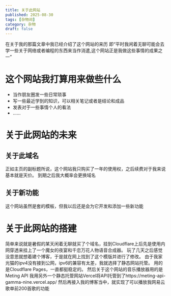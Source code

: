 ```yaml
---
title: 关于此网站
published: 2025-08-30
tags: [杂物间]
category: 杂物
draft: false
---
```

在关于我的那篇文章中我已经介绍了这个网站的来历
即“平时我闲着无聊可能会去学一些关于网络或者编程的东西来当作消遣,这个网站正是我做这些事情的成果之一”

# 这个网站我打算用来做些什么
- 当作朋友圈发一些日常琐事
- 写一些最近学到的知识，可以相关笔记或者是结论和成品
- 发表对于一些事情个人的看法
- ......

# 关于此网站的未来
## 关于此域名
正如主页的副标题所说，这个网站我只购买了一年的使用权，之后续费对于我来说基本就是天价。
到期之后我大概率会更换域名
## 关于新功能
这个网站虽然是套的模板，但我以后还是会为它开发和添加一些新功能

# 关于此网站的搭建
简单来说就是暑假的某天闲着无聊就买了个域名，挂到Cloudflare上后先是使用内网穿透来挂上了一个魔女的夜宴和千恋万花人物语音合成器。
玩了几天之后感觉没意思就想着建个博客，于是就在网上找到了这个模版并进行了修改。
由于我家光猫的ipv4没有接到公网，ipv6的兼容有太差，我就选择了静态网站托管。
用的是Cloudflare Pages，一直都挺稳定的。
然后关于这个网站的音乐播放器用的是Meting API
我用另外一个静态托管网站Vercel将API托管到了https://meting-api-gamma-nine.vercel.app/
然后再接入我的博客当中，就实现了可以播放我网易云歌单前200首歌的功能
